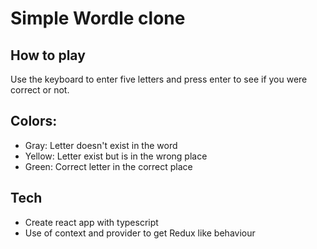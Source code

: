 # Simple Wordle clone

## How to play
Use the keyboard to enter five letters and press enter to see if you were correct or not.

## Colors:
- Gray: Letter doesn't exist in the word
- Yellow: Letter exist but is in the wrong place
- Green: Correct letter in the correct place

## Tech
- Create react app with typescript
- Use of context and provider to get Redux like behaviour
